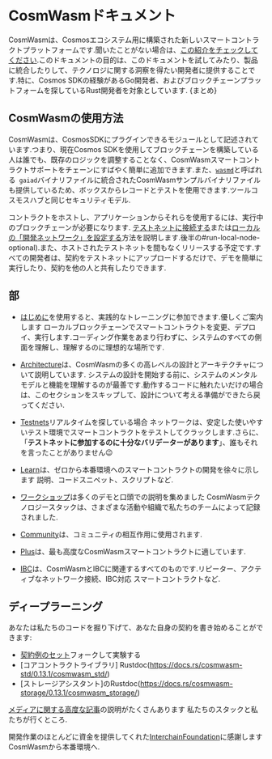 # CosmWasmドキュメント

CosmWasmは、Cosmosエコシステム用に構築された新しいスマートコントラクトプラットフォームです.聞いたことがない場合は、[この紹介をチェックしてください](https://blog.cosmos.network/annoucing-the-launch-of-cosmwasm-cc426ab88e12).このドキュメントの目的は、このドキュメントを試してみたり、製品に統合したりして、テクノロジに関する洞察を得たい開発者に提供することです.特に、Cosmos SDKの経験があるGo開発者、およびブロックチェーンプラットフォームを探しているRust開発者を対象としています. {まとめ}

## CosmWasmの使用方法

CosmWasmは、CosmosSDKにプラグインできるモジュールとして記述されています.つまり、現在Cosmos SDKを使用してブロックチェーンを構築している人は誰でも、既存のロジックを調整することなく、CosmWasmスマートコントラクトサポートをチェーンにすばやく簡単に追加できます.また、[`wasmd`](https://github.com/CosmWasm/wasmd)と呼ばれる` gaiad`バイナリファイルに統合されたCosmWasmサンプルバイナリファイルも提供しているため、ボックスからレコードとテストを使用できます.ツールコスモスハブと同じセキュリティモデル.

コントラクトをホストし、アプリケーションからそれらを使用するには、実行中のブロックチェーンが必要になります. [テストネットに接続する](/getting-started/setting-env.md#setting-up-environment)または[ローカルの「開発ネットワーク」を設定する](/getting-started/setting-env.md)方法を説明します.後半の#run-local-node-optional).また、ホストされたテストネットを間もなくリリースする予定です.すべての開発者は、契約をテストネットにアップロードするだけで、デモを簡単に実行したり、契約を他の人と共有したりできます.

## 部

* [はじめに](/getting-started/intro.md)を使用すると、実践的なトレーニングに参加できます.優しくご案内します
ローカルブロックチェーンでスマートコントラクトを変更、デプロイ、実行します.コーディング作業をあまり行わずに、システムのすべての側面を理解し、理解するのに理想的な場所です.

* [Architecture](/architecture/multichain.md)は、CosmWasmの多くの高レベルの設計とアーキテクチャについて説明しています.
システムの設計を開始する前に、システムのメンタルモデルと機能を理解するのが最善です.動作するコードに触れたいだけの場合は、このセクションをスキップして、設計について考える準備ができたら戻ってください.

* [Testnets](/testnets/build-requirements.md)リアルタイムを探している場合
ネットワークは、安定した使いやすいテスト環境でスマートコントラクトをテストしてクラックします.さらに、「**テストネットに参加するのに十分なバリデーターがあります**」、誰もそれを言ったことがありません😉

* [Learn](/learn/README.md)は、ゼロから本番環境へのスマートコントラクトの開発を徐々に示します
説明、コードスニペット、スクリプトなど.

* [ワークショップ](/learn/videos-workshops.md)は多くのデモと口頭での説明を集めました
  CosmWasmテクノロジースタックは、さまざまな活動や組織で私たちのチームによって記録されました.

* [Community](/community/hall-of-fame.md)は、コミュニティの相互作用に使用されます.

* [Plus](/cw-plus/general/overview.md)は、最も高度なCosmWasmスマートコントラクトに適しています.

* [IBC](/ibc/01-overview.md)は、CosmWasmとIBCに関連するすべてのものです.リピーター、アクティブなネットワーク接続、IBC対応
  スマートコントラクトなど.

## ディープラーニング

あなたは私たちのコードを掘り下げて、あなた自身の契約を書き始めることができます:

* [契約例のセット](https://github.com/CosmWasm/cosmwasm-examples)フォークして実験する
* [コアコントラクトライブラリ] Rustdoc(https://docs.rs/cosmwasm-std/0.13.1/cosmwasm_std/)
* [ストレージアシスタント]のRustdoc(https://docs.rs/cosmwasm-storage/0.13.1/cosmwasm_storage/)

[メディアに関する高度な記事](https://medium.com/confio)の説明がたくさんあります
私たちのスタックと私たちが行くところ.

開発作業のほとんどに資金を提供してくれた[InterchainFoundation](https://interchain.io/)に感謝します
CosmWasmから本番環境へ.
